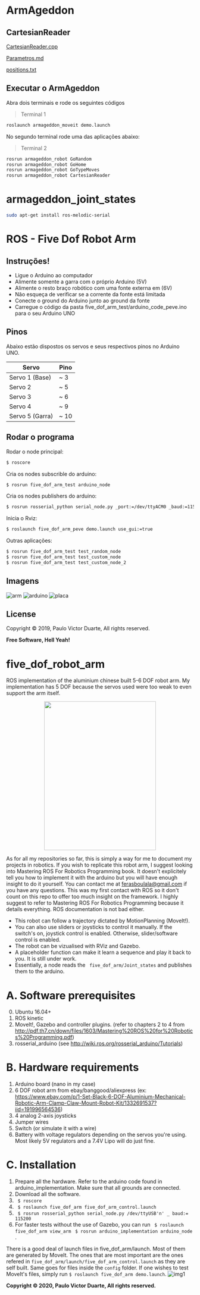# ArmAgeddon

##  CartesianReader

 [CartesianReader.cpp ](armageddon_robot/src/CartesianReader.cpp)

[Parametros.md](documentos/CartesianReader.md)

[positions.txt](armageddon_robot/arquivos/positions.txt)

## Executar o ArmAgeddon

Abra dois terminais e rode os seguintes códigos

> Terminal 1

```bash
roslaunch armageddon_moveit demo.launch
```

No segundo terminal rode uma das aplicações abaixo:

> Terminal 2

```bash
rosrun armageddon_robot GoRandom
rosrun armageddon_robot GoHome
rosrun armageddon_robot GoTypeMoves
rosrun armageddon_robot CartesianReader
```

# armageddon_joint_states

```bash
sudo apt-get install ros-melodic-serial
```

# ROS - Five Dof Robot Arm

## Instruções!
- Ligue o Arduino ao computador
- Alimente somente a garra com o próprio Arduino (5V)
- Alimente o resto braço robótico com uma fonte externa em (6V) 
- Não esqueça de verificar se a corrente da fonte está limitada 
- Conecte o ground do Arduino junto ao ground da fonte
- Carregue o código da pasta five_dof_arm_test/arduino_code_peve.ino para 		o seu Arduino UNO

## Pinos

Abaixo estão dispostos os servos e seus respectivos pinos no Arduino UNO.

| Servo | Pino |
| ------ | ------ |
| Servo 1 (Base)  | ~ 3 |
| Servo 2 		  | ~ 5 |
| Servo 3 		  | ~ 6 |
| Servo 4 		  | ~ 9 |
| Servo 5 (Garra) | ~ 10|

## Rodar o programa 
Rodar o node principal:
```bash
$ roscore
```
Cria os nodes subscrible do arduino:
```bash
$ rosrun five_dof_arm_test arduino_node
```
Cria os nodes publishers do arduino:
```bash
$ rosrun rosserial_python serial_node.py _port:=/dev/ttyACM0 _baud:=115200
```
Inicia o Rviz:
```bash
$ roslaunch five_dof_arm_peve demo.launch use_gui:=true
```
Outras aplicações:
```bash
$ rosrun five_dof_arm_test test_random_node 
$ rosrun five_dof_arm_test test_custom_node
$ rosrun five_dof_arm_test test_custom_node_2
```
## Imagens

![arm](Photos/arm.jpg)
![arduino](Photos/arduino.jpg)
![placa](Photos/placa.jpg)

License
----
Copyright © 2019, Paulo Victor Duarte, All rights reserved.

**Free Software, Hell Yeah!**
# five_dof_robot_arm
ROS implementation of the aluminium chinese built 5-6 DOF robot arm. My implementation has 5 DOF because the servos used were too weak to even support the arm itself.

<div style="text-align:center"><img src=pictures/robot_arm.jpg width="300" height="400" /></div>

As for all my repositories so far, this is simply a way for me to document my projects in robotics. If you wish to replicate this robot arm, I suggest looking into Mastering ROS For Robotics Programming book. It doesn't explicitely tell you how to implement it with the arduino but you will have enough insight to do it yourself. You can contact me at ferasboulala@gmail.com if you have any questions. This was my first contact with ROS so it don't count on this repo to offer too much insight on the framework. I highly suggest to refer to Mastering ROS For Robotics Programming because it details everything. ROS documentation is not bad either.

- This robot can follow a trajectory dictated by MotionPlanning (MoveIt!). 
- You can also use sliders or joysticks to control it manually. If the switch's on, joystick control is enabled. Otherwise, slider/software control is enabled.
- The robot can be vizualised with RViz and Gazebo. 
- A placeholder function can make it learn a sequence and play it back to you. It is still under work. 
- Essentially, a node reads the ``` five_dof_arm/Joint_states```  and publishes them to the arduino.

# A. Software prerequisites
  0. Ubuntu 16.04+
  1. ROS kinetic
  2. MoveIt!, Gazebo and controller plugins. (refer to chapters 2 to 4 from  http://pdf.th7.cn/down/files/1603/Mastering%20ROS%20for%20Robotics%20Programming.pdf)
  3. rosserial_arduino (see http://wiki.ros.org/rosserial_arduino/Tutorials)

# B. Hardware requirements
  1. Arduino board (nano in my case)
  2. 6 DOF robot arm from ebay/banggood/aliexpress (ex: https://www.ebay.com/p/1-Set-Black-6-DOF-Aluminium-Mechanical-Robotic-Arm-Clamp-Claw-Mount-Robot-Kit/1332691537?iid=191996564536)
  3. 4 analog 2-axis joysticks
  4. Jumper wires
  5. Switch (or simulate it with a wire)
  6. Battery with voltage regulators depending on the servos you're using. Most likely 5V regulators and a 7.4V Lipo will do just fine.

# C. Installation
  1. Prepare all the hardware. Refer to the arduino code found in arduino_implementation. Make sure that all grounds are connected.
  2. Download all the software.
  3. ``` $ roscore``` 
  4. ``` $ roslaunch five_dof_arm five_dof_arm_control.launch``` 
  5. ``` $ rosrun rosserial_python serial_node.py /dev/ttyUSB'n' _ baud:= 115200``` 
  6. For faster tests without the use of Gazebo, you can run ``` $ roslaunch five_dof_arm view_arm```  ``` $ rosrun arduino_implementation arduino_node``` .

  There is a good deal of launch files in five_dof_arm/launch. Most of them are generated by MoveIt. The ones that are most important are the ones refered in ```five_dof_arm/launch/five_dof_arm_control.launch``` as they are self built. Same goes for files inside the ```config``` folder. If one wishes to test MoveIt's files, simply run ```$ roslaunch five_dof_arm demo.launch```.
  ![img1](pictures/rviz_moveit_gazebo.png)


**Copyright &copy; 2020, Paulo Victor Duarte, All rights reserved.**

